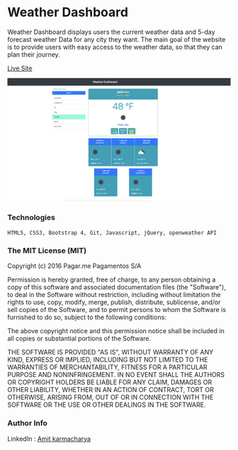 # Weather Dashboard

Weather Dashboard displays users the current weather data and 5-day forecast weather Data for any city they want. The main goal of the website is to provide users with easy access to the weather data, so that they can plan their journey. 

[Live Site](https://amitkarmacharya-edu.github.io/06-weather-Dashboard/)

![Website snap shot](./Assets/images/snapshot.png)

### Technologies 
    HTML5, CSS3, Bootstrap 4, Git, Javascript, jQuery, openweather API 
  

### The MIT License (MIT)

  Copyright (c) 2016 Pagar.me Pagamentos S/A

  Permission is hereby granted, free of charge, to any person obtaining a copy
  of this software and associated documentation files (the "Software"), to deal
  in the Software without restriction, including without limitation the rights
  to use, copy, modify, merge, publish, distribute, sublicense, and/or sell
  copies of the Software, and to permit persons to whom the Software is
  furnished to do so, subject to the following conditions:

  The above copyright notice and this permission notice shall be included in all
  copies or substantial portions of the Software.

  THE SOFTWARE IS PROVIDED "AS IS", WITHOUT WARRANTY OF ANY KIND, EXPRESS OR
  IMPLIED, INCLUDING BUT NOT LIMITED TO THE WARRANTIES OF MERCHANTABILITY,
  FITNESS FOR A PARTICULAR PURPOSE AND NONINFRINGEMENT. IN NO EVENT SHALL THE
  AUTHORS OR COPYRIGHT HOLDERS BE LIABLE FOR ANY CLAIM, DAMAGES OR OTHER
  LIABILITY, WHETHER IN AN ACTION OF CONTRACT, TORT OR OTHERWISE, ARISING FROM,
  OUT OF OR IN CONNECTION WITH THE SOFTWARE OR THE USE OR OTHER DEALINGS IN THE
  SOFTWARE.
  
  ### Author Info
  
  LinkedIn :
  [Amit karmacharya](https://www.linkedin.com/in/amit-karmacharya-b344731ab/)

